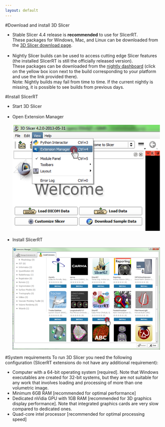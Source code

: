 ```yaml
---
layout: default
---
```

#Download and install 3D Slicer

*   Stable Slicer 4.4 release is <b>recommended</b> to use for SlicerRT.<br>These packages for Windows, Mac, and Linux can be downloaded from the [3D Slicer download page](http://download.slicer.org/).<br><br>
*   Nightly Slicer builds can be used to access cutting edge Slicer features (the installed SlicerRT is still the officially released version).<br>These packages can be downloaded from the [nightly dashboard](http://slicer.cdash.org/index.php?project=Slicer4) (click on the yellow box icon next to the build corresponding to your platform and use the link provided there).<br>Note: Nightly builds may fail from time to time. If the current nightly is missing, it is possible to see builds from previous days.

#Install SlicerRT

*   Start 3D Slicer
<br><br>
*   Open Extension Manager
<br><br>
![3D Slicer - Open Extension Manager](images/Slicer_OpenExtensionManager.PNG)
<br><br>
*   Install SlicerRT
<br><br>
![3D Slicer - Extension Manager Browser](images/SlicerRT_0.10_ExtensionManager_Browser_ClickOnSlicerRT.png)

#System requirements
To run 3D Slicer you need the following configuration (SlicerRT extensions do not have any additional requirement):
*   Computer with a 64-bit operating system  [required]. Note that Windows executables are created for 32-bit systems, but they are not suitable for any work that involves loading and processing of more than one volumetric image.
*   Minimum 6GB RAM [recommended for optimal performance]
*   Dedicated nVidia GPU with 1GB RAM [recommended for 3D graphics display performance]. Note that integrated graphics cards are very slow compared to dedicated ones.
*   Quad-core intel processor [recommended for optimal processing speed]
